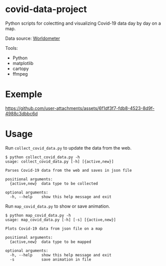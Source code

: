 # covid-data-project
Python scripts for colectting and visualizing Covid-19 data day by day on a map.

Data source: [Worldometer](https://www.worldometers.info/coronavirus/)

Tools:
- Python
- matplotlib
- cartopy
- ffmpeg

# Exemple

https://github.com/user-attachments/assets/6f1df3f7-fdb8-4523-8d9f-4988c3dbbc6d

# Usage

Run `collect_covid_data.py` to update the data from the web.

```
$ python collect_covid_data.py -h
usage: collect_covid_data.py [-h] [{active,new}]

Parses Covid-19 data from the web and saves in json file

positional arguments:
  {active,new}  data type to be collected

optional arguments:
  -h, --help    show this help message and exit
```

Run `map_covid_data.py` to show or save animation.

```
$ python map_covid_data.py -h
usage: map_covid_data.py [-h] [-s] [{active,new}]

Plots Covid-19 data from json file on a map

positional arguments:
  {active,new}  data type to be mapped

optional arguments:
  -h, --help    show this help message and exit
  -s            save animation in file
```
